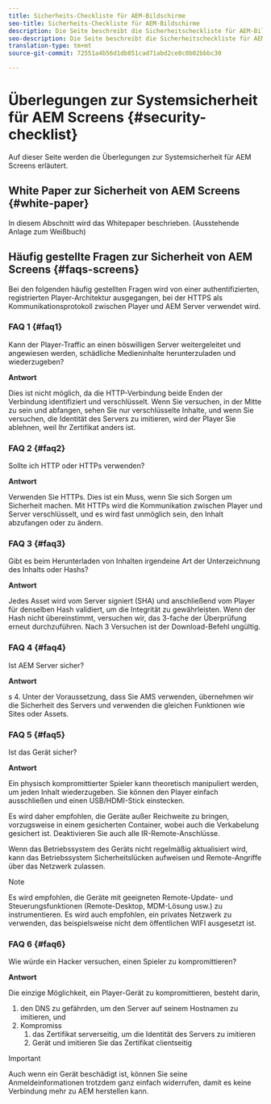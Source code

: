 ```yaml
---
title: Sicherheits-Checkliste für AEM-Bildschirme
seo-title: Sicherheits-Checkliste für AEM-Bildschirme
description: Die Seite beschreibt die Sicherheitscheckliste für AEM-Bildschirme
seo-description: Die Seite beschreibt die Sicherheitscheckliste für AEM-Bildschirme
translation-type: tm+mt
source-git-commit: 72551a4b56d1db851cad71abd2ce8c0b02bbbc30

---
```



# Überlegungen zur Systemsicherheit für AEM Screens {#security-checklist}

Auf dieser Seite werden die Überlegungen zur Systemsicherheit für AEM Screens erläutert.


## White Paper zur Sicherheit von AEM Screens {#white-paper}

In diesem Abschnitt wird das Whitepaper beschrieben. (Ausstehende Anlage zum Weißbuch)


## Häufig gestellte Fragen zur Sicherheit von AEM Screens {#faqs-screens}

Bei den folgenden häufig gestellten Fragen wird von einer authentifizierten, registrierten Player-Architektur ausgegangen, bei der HTTPS als Kommunikationsprotokoll zwischen Player und AEM Server verwendet wird.

### FAQ 1 {#faq1}

Kann der Player-Traffic an einen böswilligen Server weitergeleitet und angewiesen werden, schädliche Medieninhalte herunterzuladen und wiederzugeben?

**Antwort**

Dies ist nicht möglich, da die HTTP-Verbindung beide Enden der Verbindung identifiziert und verschlüsselt. Wenn Sie versuchen, in der Mitte zu sein und abfangen, sehen Sie nur verschlüsselte Inhalte, und wenn Sie versuchen, die Identität des Servers zu imitieren, wird der Player Sie ablehnen, weil Ihr Zertifikat anders ist.


### FAQ 2 {#faq2}

Sollte ich HTTP oder HTTPs verwenden?

**Antwort**

Verwenden Sie HTTPs. Dies ist ein Muss, wenn Sie sich Sorgen um Sicherheit machen. Mit HTTPs wird die Kommunikation zwischen Player und Server verschlüsselt, und es wird fast unmöglich sein, den Inhalt abzufangen oder zu ändern.


### FAQ 3 {#faq3}

Gibt es beim Herunterladen von Inhalten irgendeine Art der Unterzeichnung des Inhalts oder Hashs?

**Antwort**

Jedes Asset wird vom Server signiert (SHA) und anschließend vom Player für denselben Hash validiert, um die Integrität zu gewährleisten.
Wenn der Hash nicht übereinstimmt, versuchen wir, das 3-fache der Überprüfung erneut durchzuführen. Nach 3 Versuchen ist der Download-Befehl ungültig.


### FAQ 4 {#faq4}

Ist AEM Server sicher?

**Antwort**

s 4. Unter der Voraussetzung, dass Sie AMS verwenden, übernehmen wir die Sicherheit des Servers und verwenden die gleichen Funktionen wie Sites oder Assets.


### FAQ 5 {#faq5}

Ist das Gerät sicher?

**Antwort**

Ein physisch kompromittierter Spieler kann theoretisch manipuliert werden, um jeden Inhalt wiederzugeben. Sie können den Player einfach ausschließen und einen USB/HDMI-Stick einstecken.

Es wird daher empfohlen, die Geräte außer Reichweite zu bringen, vorzugsweise in einem gesicherten Container, wobei auch die Verkabelung gesichert ist. Deaktivieren Sie auch alle IR-Remote-Anschlüsse.

Wenn das Betriebssystem des Geräts nicht regelmäßig aktualisiert wird, kann das Betriebssystem Sicherheitslücken aufweisen und Remote-Angriffe über das Netzwerk zulassen.
>[!NOTE]
>Es wird empfohlen, die Geräte mit geeigneten Remote-Update- und Steuerungsfunktionen (Remote-Desktop, MDM-Lösung usw.) zu instrumentieren. Es wird auch empfohlen, ein privates Netzwerk zu verwenden, das beispielsweise nicht dem öffentlichen WIFI ausgesetzt ist.


### FAQ 6 {#faq6}

Wie würde ein Hacker versuchen, einen Spieler zu kompromittieren?

**Antwort**

Die einzige Möglichkeit, ein Player-Gerät zu kompromittieren, besteht darin,

1. den DNS zu gefährden, um den Server auf seinem Hostnamen zu imitieren, und
1. Kompromiss
   1. das Zertifikat serverseitig, um die Identität des Servers zu imitieren
   1. Gerät und imitieren Sie das Zertifikat clientseitig

>[!IMPORTANT]
>Auch wenn ein Gerät beschädigt ist, können Sie seine Anmeldeinformationen trotzdem ganz einfach widerrufen, damit es keine Verbindung mehr zu AEM herstellen kann.






